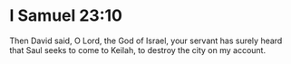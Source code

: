 # I Samuel 23:10

Then David said, O Lord, the God of Israel, your servant has surely heard that Saul seeks to come to Keilah, to destroy the city on my account.
